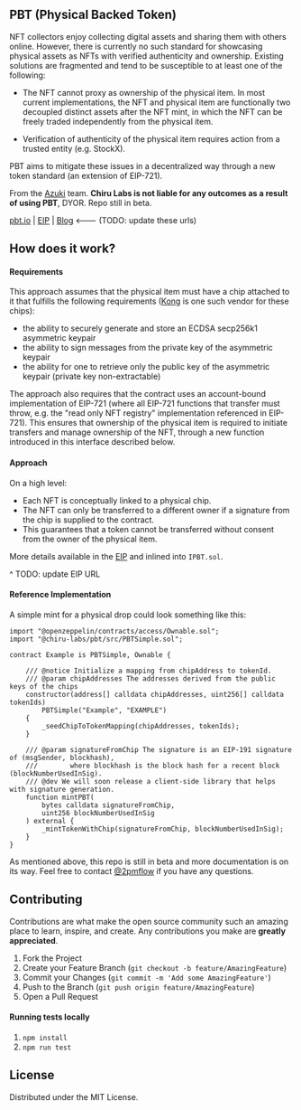 ## PBT (Physical Backed Token)

NFT collectors enjoy collecting digital assets and sharing them with others online. However, there is currently no such standard for showcasing physical assets as NFTs with verified authenticity and ownership. Existing solutions are fragmented and tend to be susceptible to at least one of the following:
- The NFT cannot proxy as ownership of the physical item. In most current implementations, the NFT and physical item are functionally two decoupled distinct assets after the NFT mint, in which the NFT can be freely traded independently from the physical item.

- Verification of authenticity of the physical item requires action from a trusted entity (e.g. StockX).

PBT aims to mitigate these issues in a decentralized way through a new token standard (an extension of EIP-721).

From the [Azuki](https://twitter.com/AzukiOfficial) team. **Chiru Labs is not liable for any outcomes as a result of using PBT**, DYOR. Repo still in beta.

[pbt.io](https://www.pbt.io/) | [EIP](https://www.pbt.io/) | [Blog](https://www.pbt.io/)  <--- (TODO: update these urls)

## How does it work?

#### Requirements

This approach assumes that the physical item must have a chip attached to it that fulfills the following requirements ([Kong](https://arx.org/) is one such vendor for these chips):

- the ability to securely generate and store an ECDSA secp256k1 asymmetric keypair
- the ability to sign messages from the private key of the asymmetric keypair
- the ability for one to retrieve only the public key of the asymmetric keypair (private key non-extractable)

The approach also requires that the contract uses an account-bound implementation of EIP-721 (where all EIP-721 functions that transfer must throw, e.g. the "read only NFT registry" implementation referenced in EIP-721). This ensures that ownership of the physical item is required to initiate transfers and manage ownership of the NFT, through a new function introduced in this interface described below.

#### Approach

On a high level:
- Each NFT is conceptually linked to a physical chip.
- The NFT can only be transferred to a different owner if a signature from the chip is supplied to the contract.
- This guarantees that a token cannot be transferred without consent from the owner of the physical item.

More details available in the [EIP](https://www.pbt.io/) and inlined into `IPBT.sol`.

^ TODO: update EIP URL


#### Reference Implementation

A simple mint for a physical drop could look something like this:
```
import "@openzeppelin/contracts/access/Ownable.sol";
import "@chiru-labs/pbt/src/PBTSimple.sol";

contract Example is PBTSimple, Ownable {

    /// @notice Initialize a mapping from chipAddress to tokenId.
    /// @param chipAddresses The addresses derived from the public keys of the chips
    constructor(address[] calldata chipAddresses, uint256[] calldata tokenIds)
        PBTSimple("Example", "EXAMPLE")
    {
        _seedChipToTokenMapping(chipAddresses, tokenIds);
    }

    /// @param signatureFromChip The signature is an EIP-191 signature of (msgSender, blockhash),
    ///        where blockhash is the block hash for a recent block (blockNumberUsedInSig).
    /// @dev We will soon release a client-side library that helps with signature generation.
    function mintPBT(
        bytes calldata signatureFromChip,
        uint256 blockNumberUsedInSig
    ) external {
        _mintTokenWithChip(signatureFromChip, blockNumberUsedInSig);
    }
}
```
As mentioned above, this repo is still in beta and more documentation is on its way. Feel free to contact [@2pmflow](https://twitter.com/2pmflow) if you have any questions.

## Contributing

Contributions are what make the open source community such an amazing place to learn, inspire, and create. Any contributions you make are **greatly appreciated**.

1. Fork the Project
2. Create your Feature Branch (`git checkout -b feature/AmazingFeature`)
3. Commit your Changes (`git commit -m 'Add some AmazingFeature'`)
4. Push to the Branch (`git push origin feature/AmazingFeature`)
5. Open a Pull Request

#### Running tests locally

1. `npm install`
2. `npm run test`

<!-- LICENSE -->

## License

Distributed under the MIT License.
